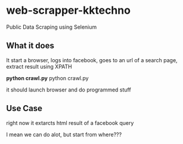 # web-scrapper-kktechno
Public Data Scraping using Selenium

## What it does
It start a browser, logs into facebook, goes to an url of a search page, extract result using XPATH

**python crawl.py**
python crawl.py

it should launch browser and do programmed stuff

## Use Case
right now it extarcts html result of a facebook query

I mean we can do alot, but start from where???
